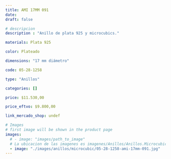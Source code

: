 ```yaml
---
title: AMI 17MM 091
date: 
draft: false

# descripcion
description : "Anillo de plata 925 y microcubics."

materials: Plata 925

color: Plateado

dimensions: "17 mm diámetro"

code: 05-28-1258

type: "Anillos"

categories: []

price: $11.530,00

price_eftvo: $9.800,00

link_mercado_shop: undef

# Images
# first image will be shown in the product page
images:
  # - image: "images/path_to_image"
  # La ubicacion de las imagenes es imagenes/Anillos/Anillos.Microcubic/05-28-1258-ami-17mm-091
  - image: "./images/anillos/microcubic/05-28-1258-ami-17mm-091.jpg"
---
```

